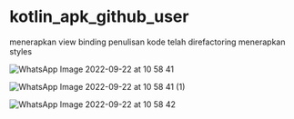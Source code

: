 # kotlin_apk_github_user


menerapkan view binding
penulisan kode telah direfactoring
menerapkan styles

![WhatsApp Image 2022-09-22 at 10 58 41](https://user-images.githubusercontent.com/58543758/191656166-2f2c17d8-15f8-4425-a5f6-df2bc43a4576.jpeg)

![WhatsApp Image 2022-09-22 at 10 58 41 (1)](https://user-images.githubusercontent.com/58543758/191656174-26b8c30a-3c75-46d5-869f-5eae12ce2dfc.jpeg)

![WhatsApp Image 2022-09-22 at 10 58 42](https://user-images.githubusercontent.com/58543758/191656179-287a1dc8-64f3-442c-a5af-d8c9f23cce94.jpeg)
